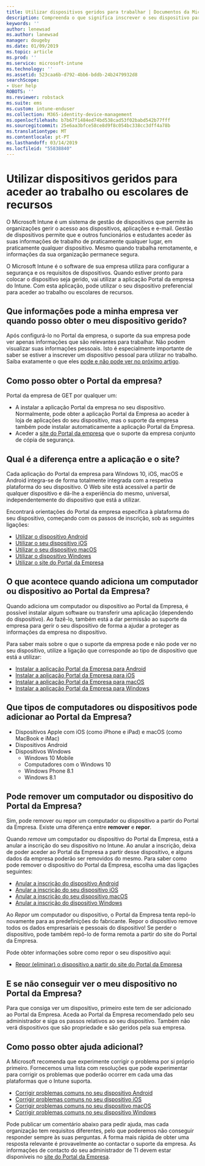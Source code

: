 ```yaml
---
title: Utilizar dispositivos geridos para trabalhar | Documentos da Microsoft
description: Compreenda o que significa inscrever o seu dispositivo para gestão com o Intune.
keywords: ''
author: lenewsad
ms.author: lanewsad
manager: dougeby
ms.date: 01/09/2019
ms.topic: article
ms.prod: ''
ms.service: microsoft-intune
ms.technology: ''
ms.assetid: 523caa6b-d792-4bb6-bddb-24b2479932d8
searchScope:
- User help
ROBOTS: ''
ms.reviewer: robstack
ms.suite: ems
ms.custom: intune-enduser
ms.collection: M365-identity-device-management
ms.openlocfilehash: b7b67f1484ed74bd538cad53f02babd542b77fff
ms.sourcegitcommit: 25e6aa3bfce58ce8d9f8c054bc338cc3dff4a78b
ms.translationtype: MT
ms.contentlocale: pt-PT
ms.lasthandoff: 03/14/2019
ms.locfileid: "55838840"
---
```

# <a name="use-managed-devices-to-access-work-or-school-resources"></a>Utilizar dispositivos geridos para aceder ao trabalho ou escolares de recursos
O Microsoft Intune é um sistema de gestão de dispositivos que permite às organizações gerir o acesso aos dispositivos, aplicações e e-mail. Gestão de dispositivos permite que e outros funcionários e estudantes aceder às suas informações de trabalho de praticamente qualquer lugar, em praticamente qualquer dispositivo. Mesmo quando trabalha remotamente, e informações da sua organização permanece segura.

O Microsoft Intune é o software de sua empresa utiliza para configurar a segurança e os requisitos de dispositivos. Quando estiver pronto para colocar o dispositivo seja gerido, vai utilizar a aplicação Portal da empresa do Intune. Com esta aplicação, pode utilizar o seu dispositivo preferencial para aceder ao trabalho ou escolares de recursos. 

## <a name="what-information-can-my-company-see-when-i-get-my-device-managed"></a>Que informações pode a minha empresa ver quando posso obter o meu dispositivo gerido?
Após configurá-lo no Portal da empresa, o suporte da sua empresa pode ver apenas informações que são relevantes para trabalhar. Não podem visualizar suas informações pessoais. Isto é especialmente importante de saber se estiver a inscrever um dispositivo pessoal para utilizar no trabalho. Saiba exatamente o que eles [pode e não pode ver no próximo artigo](what-info-can-your-company-see-when-you-enroll-your-device-in-intune.md).

## <a name="how-do-i-get-company-portal"></a>Como posso obter o Portal da empresa?
Portal da empresa de GET por qualquer um:

- A instalar a aplicação Portal da empresa no seu dispositivo. Normalmente, pode obter a aplicação Portal da Empresa ao aceder à loja de aplicações do seu dispositivo, mas o suporte da empresa também pode instalar automaticamente a aplicação Portal da Empresa.
- Aceder a [site do Portal da empresa](https://go.microsoft.com/fwlink/?linkid=2010980) que o suporte da empresa conjunto de cópia de segurança.

## <a name="whats-the-difference-between-the-app-and-the-website"></a>Qual é a diferença entre a aplicação e o site?
Cada aplicação do Portal da empresa para Windows 10, iOS, macOS e Android integra-se de forma totalmente integrada com a respetiva plataforma do seu dispositivo. O Web site está acessível a partir de qualquer dispositivo e dá-lhe a experiência do mesmo, universal, independentemente do dispositivo que está a utilizar. 

Encontrará orientações do Portal da empresa específica à plataforma do seu dispositivo, começando com os passos de inscrição, sob as seguintes ligações:  

- [Utilizar o dispositivo Android](using-your-android-device-with-intune.md)
- [Utilizar o seu dispositivo iOS](using-your-ios-device-with-intune.md)
- [Utilizar o seu dispositivo macOS](using-your-macos-device-with-intune.md)
- [Utilizar o dispositivo Windows](using-your-windows-device-with-intune.md)
- [Utilizar o site do Portal da Empresa](using-the-intune-company-portal-website.md)

## <a name="what-happens-when-you-add-a-computer-or-device-to-the-company-portal"></a>O que acontece quando adiciona um computador ou dispositivo ao Portal da Empresa?
Quando adiciona um computador ou dispositivo ao Portal da Empresa, é possível instalar algum software ou transferir uma aplicação (dependendo do dispositivo). Ao fazê-lo, também está a dar permissão ao suporte da empresa para gerir o seu dispositivo de forma a ajudar a proteger as informações da empresa no dispositivo.

Para saber mais sobre o que o suporte da empresa pode e não pode ver no seu dispositivo, utilize a ligação que corresponde ao tipo de dispositivo que está a utilizar:

- [Instalar a aplicação Portal da Empresa para Android](what-happens-if-you-install-the-company-portal-app-and-enroll-your-device-in-intune-android.md)
- [Instalar a aplicação Portal da Empresa para iOS](what-happens-if-you-install-the-company-portal-app-and-enroll-your-device-in-intune-ios.md)
- [Instalar a aplicação Portal da Empresa para macOS](what-happens-if-you-install-the-company-portal-app-and-enroll-your-device-in-intune-macos.md)
- [Instalar a aplicação Portal da Empresa para Windows](about-cp-app-for-windows-10.md)

## <a name="what-kind-of-computers-or-devices-can-you-add-to-the-company-portal"></a>Que tipos de computadores ou dispositivos pode adicionar ao Portal da Empresa?
-   Dispositivos Apple com iOS (como iPhone e iPad) e macOS (como MacBook e iMac)
-   Dispositivos Android
-   Dispositivos Windows
    -   Windows 10 Mobile
    -   Computadores com o Windows 10
    -   Windows Phone 8.1
    -   Windows 8.1

## <a name="can-you-remove-a-computer-or-device-from-the-company-portal"></a>Pode remover um computador ou dispositivo do Portal da Empresa?
Sim, pode remover ou repor um computador ou dispositivo a partir do Portal da Empresa. Existe uma diferença entre **remover** e **repor**.

Quando *remove* um computador ou dispositivo do Portal da Empresa, está a anular a inscrição do seu dispositivo no Intune. Ao anular a inscrição, deixa de poder aceder ao Portal da Empresa a partir desse dispositivo, e alguns dados da empresa poderão ser removidos do mesmo. Para saber como pode remover o dispositivo do Portal da Empresa, escolha uma das ligações seguintes:

- [Anular a inscrição do dispositivo Android](unenroll-your-device-from-intune-android.md)
- [Anular a inscrição do seu dispositivo iOS](unenroll-your-device-from-intune-ios.md)
- [Anular a inscrição do seu dispositivo macOS](unenroll-your-device-from-intune-macos.md)
- [Anular a inscrição do dispositivo Windows](unenroll-your-device-from-intune-windows.md)

Ao *Repor* um computador ou dispositivo, o Portal da Empresa tenta repô-lo novamente para as predefinições do fabricante. Repor o dispositivo remove todos os dados empresariais e pessoais do dispositivo! Se perder o dispositivo, pode também repô-lo de forma remota a partir do site do Portal da Empresa.

Pode obter informações sobre como repor o seu dispositivo aqui:

- [Repor (eliminar) o dispositivo a partir do site do Portal da Empresa](reset-erase-your-device-cpwebsite.md)

## <a name="what-if-i-cant-see-my-device-in-the-company-portal"></a>E se não conseguir ver o meu dispositivo no Portal da Empresa?
Para que consiga ver um dispositivo, primeiro este tem de ser adicionado ao Portal da Empresa. Aceda ao Portal da Empresa recomendado pelo seu administrador e siga os passos relativos ao seu dispositivo. Também não verá dispositivos que são propriedade e são geridos pela sua empresa.

## <a name="where-else-can-i-go-for-help"></a>Como posso obter ajuda adicional?
A Microsoft recomenda que experimente corrigir o problema por si próprio primeiro. Fornecemos uma lista com resoluções que pode experimentar para corrigir os problemas que poderão ocorrer em cada uma das plataformas que o Intune suporta.

- [Corrigir problemas comuns no seu dispositivo Android](troubleshoot-your-device-android.md)
- [Corrigir problemas comuns no seu dispositivo iOS](troubleshoot-your-device-ios.md)
- [Corrigir problemas comuns no seu dispositivo macOS](troubleshoot-your-device-macos.md)
- [Corrigir problemas comuns no seu dispositivo Windows](troubleshoot-your-device-windows.md)

Pode publicar um comentário abaixo para pedir ajuda, mas cada organização tem requisitos diferentes, pelo que poderemos não conseguir responder sempre às suas perguntas. A forma mais rápida de obter uma resposta relevante é provavelmente ao contactar o suporte da empresa. As informações de contacto do seu administrador de TI devem estar disponíveis no [site do Portal da Empresa](https://go.microsoft.com/fwlink/?linkid=2010980).
